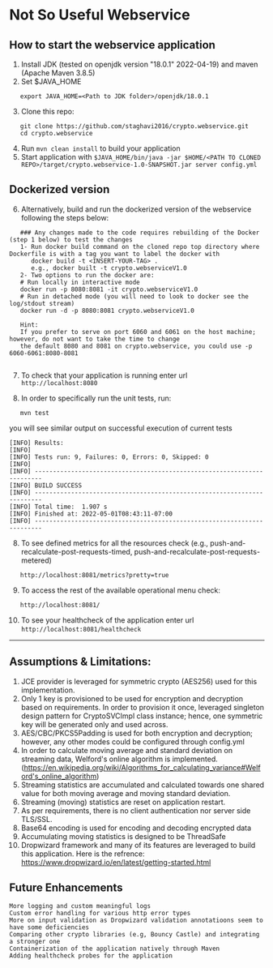 # Not So Useful Webservice

How to start the webservice application
---
1. Install JDK (tested on openjdk version "18.0.1" 2022-04-19) and maven (Apache Maven 3.8.5)
2. Set $JAVA_HOME
```
   export JAVA_HOME=<Path to JDK folder>/openjdk/18.0.1  
```
3. Clone this repo:
```  
   git clone https://github.com/staghavi2016/crypto.webservice.git
   cd crypto.webservice
```
4. Run `mvn clean install` to build your application
5. Start application with `$JAVA_HOME/bin/java -jar $HOME/<PATH TO CLONED REPO>/target/crypto.webservice-1.0-SNAPSHOT.jar server config.yml`

Dockerized version 
---
6. Alternatively, build and run the dockerized version of the webservice following the steps below:
```
   ### Any changes made to the code requires rebuilding of the Docker (step 1 below) to test the changes
   1- Run docker build command on the cloned repo top directory where Dockerfile is with a tag you want to label the docker with
      docker build -t <INSERT-YOUR-TAG> .
      e.g., docker built -t crypto.webserviceV1.0 
   2- Two options to run the docker are:
   # Run locally in interactive mode
   docker run -p 8080:8081 -it crypto.webserviceV1.0
   # Run in detached mode (you will need to look to docker see the log/stdout stream)
   docker run -d -p 8080:8081 crypto.webserviceV1.0

   Hint:
   If you prefer to serve on port 6060 and 6061 on the host machine; however, do not want to take the time to change
   the default 8080 and 8081 on crypto.webservice, you could use -p 6060-6061:8080-8081
    
```

7. To check that your application is running enter url `http://localhost:8080`

8. In order to specifically run the unit tests, run:
```
   mvn test
```
you will see similar output on successful execution of current tests
```
[INFO] Results:
[INFO] 
[INFO] Tests run: 9, Failures: 0, Errors: 0, Skipped: 0
[INFO] 
[INFO] ------------------------------------------------------------------------
[INFO] BUILD SUCCESS
[INFO] ------------------------------------------------------------------------
[INFO] Total time:  1.907 s
[INFO] Finished at: 2022-05-01T08:43:11-07:00
[INFO] ------------------------------------------------------------------------
```  
8. To see defined metrics for all the resources check (e.g., push-and-recalculate-post-requests-timed,
   push-and-recalculate-post-requests-metered)
```
   http://localhost:8081/metrics?pretty=true
```
9. To access the rest of the available operational menu check:
```
   http://localhost:8081/
```
10. To see your healthcheck of the application enter url `http://localhost:8081/healthcheck`
---



Assumptions & Limitations:
---
1. JCE provider is leveraged for symmetric crypto (AES256) used for this implementation. 
2. Only 1 key is provisioned to be used for encryption and decryption based on requirements. In order to
provision it once, leveraged singleton design pattern for CryptoSVCImpl class instance; hence, one symmetric key will be generated only and used across.
3. AES/CBC/PKCS5Padding is used for both encryption and decryption; however, any other modes could be configured through config.yml
4. In order to calculate moving average and standard deviation on streaming data, 
Welford's online algorithm is implemented. (https://en.wikipedia.org/wiki/Algorithms_for_calculating_variance#Welford's_online_algorithm)
5. Streaming statistics are accumulated and calculated towards one shared value for both moving average and moving standard deviation.
6. Streaming (moving) statistics are reset on application restart.
7. As per requirements, there is no client authentication nor server side TLS/SSL.
8. Base64 encoding is used for encoding and decoding encrypted data 
9. Accumulating moving statistics is designed to be ThreadSafe
10. Dropwizard framework and many of its features are leveraged to build this application. Here is the refrence: 
https://www.dropwizard.io/en/latest/getting-started.html 

Future Enhancements
---
    More logging and custom meaningful logs
    Custom error handling for various http error types
    More on input validation as Dropwizard validation annotatioons seem to have some deficiencies
    Comparing other crypto libraries (e.g, Bouncy Castle) and integrating a stronger one
    Containerization of the application natively through Maven
    Adding healthcheck probes for the application
    

